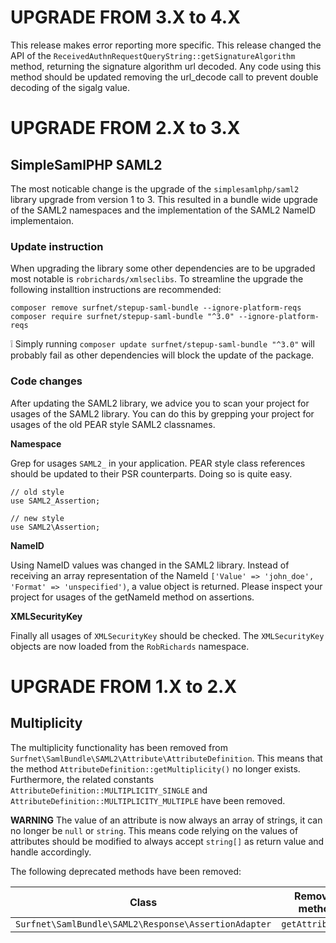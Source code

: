 # UPGRADE FROM 3.X to 4.X
This release makes error reporting more specific. This release changed the API of the
`ReceivedAuthnRequestQueryString::getSignatureAlgorithm` method, returning the signature algorithm url decoded. Any
code using this method should be updated removing the url_decode call to prevent double decoding of the sigalg value.

# UPGRADE FROM 2.X to 3.X

## SimpleSamlPHP SAML2
The most noticable change is the upgrade of the `simplesamlphp/saml2` library upgrade from version 1 to 3. This
resulted in a bundle wide upgrade of the SAML2 namespaces and the implementation of the SAML2 NameID implementaion.

### Update instruction
When upgrading the library some other dependencies are to be upgraded most notable is `robrichards/xmlseclibs`. To
streamline the upgrade the following installtion instructions are recommended:

```
composer remove surfnet/stepup-saml-bundle --ignore-platform-reqs
composer require surfnet/stepup-saml-bundle "^3.0" --ignore-platform-reqs
```

:grey_exclamation: Simply running `composer update surfnet/stepup-saml-bundle "^3.0"` will probably fail as other 
dependencies will block the update of the package.

### Code changes
After updating the SAML2 library, we advice you to scan your project for usages of the SAML2 library. You can do 
this by grepping your project for usages of the old PEAR style SAML2 classnames.

**Namespace**

Grep for usages `SAML2_` in your application. PEAR style class references should be updated to their PSR 
counterparts. Doing so is quite easy.

```
// old style
use SAML2_Assertion;

// new style
use SAML2\Assertion;
```

**NameID**

Using NameID values was changed in the SAML2 library. Instead of receiving an array representation of the NameId 
`['Value' => 'john_doe', 'Format' => 'unspecified')`, a value object is returned. Please inspect your project
for usages of the getNameId method on assertions.

**XMLSecurityKey**

Finally all usages of `XMLSecurityKey` should be checked. The `XMLSecurityKey` objects are now loaded from the
`RobRichards` namespace.

# UPGRADE FROM 1.X to 2.X

## Multiplicity

The multiplicity functionality has been removed from `Surfnet\SamlBundle\SAML2\Attribute\AttributeDefinition`.
 This means that the method `AttributeDefinition::getMultiplicity()` no longer exists. Furthermore, the related
 constants `AttributeDefinition::MULTIPLICITY_SINGLE` and `AttributeDefinition::MULTIPLICITY_MULTIPLE` have been
 removed. 
 
**WARNING** The value of an attribute is now always an array of strings, it can no longer be `null` or `string`.
 This means code relying on the values of attributes should be modified to always accept `string[]` as return value
 and handle accordingly.

The following deprecated methods have been removed:

| Class                                                | Removed method   | Replaced with         |
| ---------------------------------------------------- | ---------------- | --------------------- |
| `Surfnet\SamlBundle\SAML2\Response\AssertionAdapter` | `getAttribute()` | `getAttributeValue()` |
